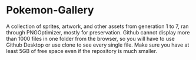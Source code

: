 # Pokemon-Gallery

A collection of sprites, artwork, and other assets from generation 1 to 7, ran through PNGOptimizer, mostly for preservation. 
Github cannot display more than 1000 files in one folder from the browser, so you will have to use Github Desktop or use clone to see every single file.
Make sure you have at least 5GB of free space even if the repository is much smaller.

